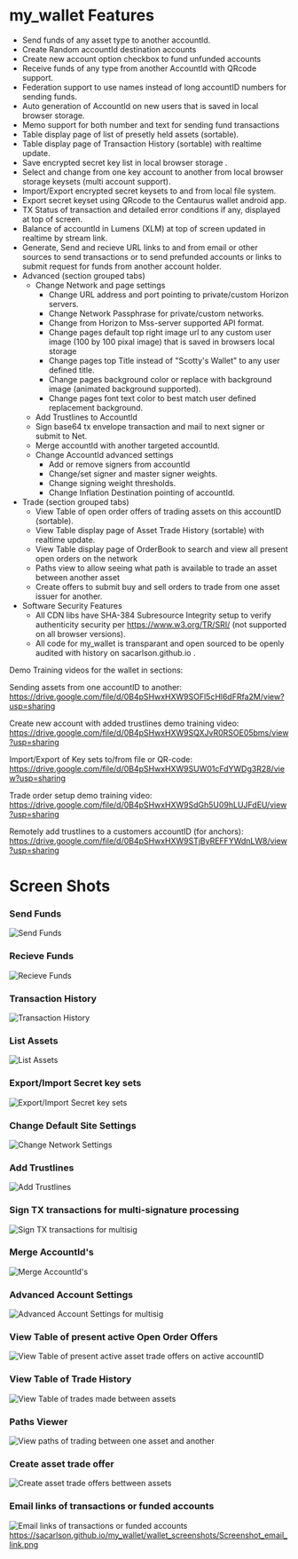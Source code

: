 #  my_wallet Features

* Send funds of any asset type to another accountId.
* Create Random accountId destination accounts 
* Create new account option checkbox to fund unfunded accounts
* Receive funds of any type from another AccountId with QRcode support.
* Federation support to use names instead of long accountID numbers for sending funds.
* Auto generation of AccountId on new users that is saved in local browser storage.
* Memo support for both number and text for sending fund transactions
* Table display page of list of presetly held assets (sortable).
* Table display page of Transaction History (sortable) with realtime update.
* Save encrypted secret key list in local browser storage .
* Select and change from one key account to another from local browser storage keysets (multi account support).
* Import/Export encrypted secret keysets to and from local file system.
* Export secret keyset using QRcode to the Centaurus wallet android app.
* TX Status of transaction and detailed error conditions if any, displayed at top of screen. 
* Balance of accountId in Lumens (XLM) at top of screen updated in realtime by stream link.
* Generate, Send and recieve URL links to and from email or other sources to send transactions or to send prefunded accounts or links to submit request for funds from another account holder.
* Advanced (section grouped tabs)
  * Change Network and page settings 
     * Change URL address and port pointing to private/custom Horizon servers.
     * Change Network Passphrase for private/custom networks. 
     * Change from Horizon to Mss-server supported API format.
     * Change pages default top right image url to any custom user image (100 by 100 pixal image) that is saved in browsers local storage
     * Change pages top Title instead of "Scotty's Wallet" to any user defined title.
     * Change pages background color or replace with background image (animated background supported).
     * Change pages font text color to best match user defined replacement background.
  * Add Trustlines to AccountId
  * Sign base64 tx envelope transaction and mail to next signer or submit to Net.
  * Merge accountId with another targeted accountId.
  * Change AccountId advanced settings
     * Add or remove signers from accountId
     * Change/set signer and master signer weights.
     * Change signing weight thresholds.
     * Change Inflation Destination pointing of accountId.
* Trade (section grouped tabs)
  * View Table of open order offers of trading assets on this accountID (sortable).
  * View Table display page of Asset Trade History (sortable) with realtime update.
  * View Table display page of OrderBook to search and view all present open orders on the network
  * Paths view to allow seeing what path is available to trade an asset between another asset
  * Create offers to submit buy and sell orders to trade from one asset issuer for another.
* Software Security Features
  * All CDN libs have SHA-384 Subresource Integrity setup to verify authenticity security per https://www.w3.org/TR/SRI/ (not supported on all browser versions).
  * All code for my_wallet is transparant and open sourced to be openly audited with history on sacarlson.github.io .

Demo Training videos for the wallet in sections:

Sending assets from one accountID to another:
https://drive.google.com/file/d/0B4pSHwxHXW9SOFl5cHl6dFRfa2M/view?usp=sharing

Create new account with added trustlines demo training video:
https://drive.google.com/file/d/0B4pSHwxHXW9SQXJvR0RSOE05bms/view?usp=sharing

Import/Export of Key sets to/from file or QR-code:
https://drive.google.com/file/d/0B4pSHwxHXW9SUW01cFdYWDg3R28/view?usp=sharing

Trade order setup demo training video:
https://drive.google.com/file/d/0B4pSHwxHXW9SdGh5U09hLUJFdEU/view?usp=sharing

Remotely add trustlines to a customers accountID (for anchors):
https://drive.google.com/file/d/0B4pSHwxHXW9STjByREFFYWdnLW8/view?usp=sharing


# Screen Shots 

### Send Funds
![Send Funds](https://sacarlson.github.io/my_wallet/wallet_screenshots/Screenshot_Wallet_live_send.png)

### Recieve Funds
![Recieve Funds](https://sacarlson.github.io/my_wallet/wallet_screenshots/Screenshot_Wallet_receive.png)


### Transaction History
![Transaction History](https://sacarlson.github.io/my_wallet/wallet_screenshots/Screenshot_Wallet_trade_hist.png)


### List Assets
![List Assets](https://sacarlson.github.io/my_wallet/wallet_screenshots/Screenshot_Wallet_list_assets.png)


### Export/Import Secret key sets
![Export/Import Secret key sets](https://sacarlson.github.io/my_wallet/wallet_screenshots/Screenshot_Wallet_imp_exp_key.png)


### Change Default Site Settings
![Change Network Settings](https://sacarlson.github.io/my_wallet/wallet_screenshots/Screenshot_Wallet_change_settings.png)


### Add Trustlines
![Add Trustlines](https://sacarlson.github.io/my_wallet/wallet_screenshots/Screenshot_Wallet_add_trustlines.png)


### Sign TX transactions for multi-signature processing
![Sign TX transactions for multisig](https://sacarlson.github.io/my_wallet/wallet_screenshots/Screenshot_Wallet_sign_tx.png)


### Merge AccountId's 
![Merge AccountId's ](https://sacarlson.github.io/my_wallet/wallet_screenshots/Screenshot_Wallet_merge_acc.png)


### Advanced Account Settings 
![Advanced Account Settings for multisig](https://sacarlson.github.io/my_wallet/wallet_screenshots/Screenshot_Wallet_acc_options.png)


### View Table of present active Open Order Offers
![View Table of present active asset trade offers on active accountID](https://sacarlson.github.io/my_wallet/wallet_screenshots/Screenshot_Wallet_view_offers.png)


### View Table of Trade History 
![View Table of trades made between assets](https://sacarlson.github.io/my_wallet/wallet_screenshots/Screenshot_Wallet_trade_hist.png)


### Paths Viewer 
![View paths of trading between one asset and another](https://sacarlson.github.io/my_wallet/wallet_screenshots/Screenshot_Wallet_path_viewer.png)


### Create asset trade offer
![Create asset trade offers bettween assets](https://sacarlson.github.io/my_wallet/wallet_screenshots/Screenshot_Wallet_create_offers.png)


### Email links of transactions or funded accounts
![Email links of transactions or funded accounts](https://sacarlson.github.io/my_wallet/screenshots/Screenshot13.png)
https://sacarlson.github.io/my_wallet/wallet_screenshots/Screenshot_email_link.png
